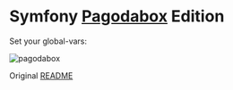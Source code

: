 Symfony [Pagodabox](http://www.pagodabox.com) Edition
========================

Set your global-vars:

![pagodabox](http://assistly-assets.pagodabox.com/images/guides/symfony2-global-vars-sml.png)

Original [README](https://github.com/mayeco/symfony-standard-pagodabox/blob/2.7/README.md)
